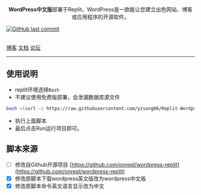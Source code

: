 <p align="center"><b>WordPress中文版</b>部署于Replit，️WordPress是一款能让您建立出色网站、博客或应用程序的开源软件。</p>

<a href="https://github.com/yzsong06/Replit-WordPress_Zh_CN/main/commits"><img alt="GitHub last commit" src="https://img.shields.io/github/last-commit/sxbai/wordpress-zh_CN-on-replit.svg?style=flat-square" /></a>

<br />
<a href="https://www.takagi.icu">博客</a>
<a href="https://cn.wordpress.org/support/">文档</a>
<a href="https://cn.wordpress.org/support/forums/">论坛</a>

------------------------------
## 使用说明
- replit环境选择`Bash`
- 不建议使用免费版部署，会泄漏数据库源文件

```bash
bash <(curl -s https://raw.githubusercontent.com/yzsong06/Replit-Wordpress_zh_CN/main/install.sh)
```
- 执行上面脚本
- 最后点击Run运行项目即可。

## 脚本来源
- [ ] 修改自Github开源项目 [https://github.com/onrepl/wordpress-replit](https://github.com/onrepl/wordpress-replit)
- [x] 修改原脚本下载wordpress英文版改为wordpress中文版
- [x] 修改原脚本命令英文语言显示改为中文
